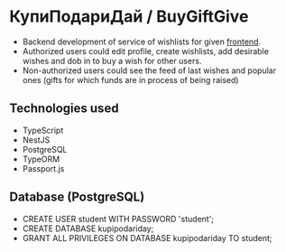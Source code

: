 # КупиПодариДай / BuyGiftGive

* Backend development of service of wishlists for given [frontend](https://github.com/yandex-praktikum/kupipodariday-frontend/).
* Authorized users could edit profile, create wishlists, add desirable wishes and dob in to buy a wish for other users. 
* Non-authorized users could see the feed of last wishes and popular ones (gifts for which funds are in process of being raised)

## Technologies used
* TypeScript
* NestJS
* PostgreSQL
* TypeORM
* Passport.js

## Database (PostgreSQL)
* CREATE USER student WITH PASSWORD 'student';
* CREATE DATABASE kupipodariday;
* GRANT ALL PRIVILEGES ON DATABASE kupipodariday TO student;
